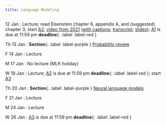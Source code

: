 ```yaml
---
title: Language Modeling
---
```


12 Jan
: Lecture; read Eisenstein chapter 6, appendix A, and (suggested) chapter 3;  start [A2](assets/docs/A2.pdf); [video from 2021](https://drive.google.com/file/d/1cK43rSzH491oI9NIrLlDAeP8P2F7LXTJ/view?usp=sharing) ([with captions](https://drive.google.com/file/d/17_YfmZPma6AwwjA5wuUSVzJjL6Nblcf1/view?usp=sharing); [transcript](https://drive.google.com/file/d/1hweCGRWzlIYqvN1uINPICtZp46KpOY1s/view?usp=sharing); [slides](https://drive.google.com/file/d/15xk-qyd3DFBLBYlTBDegfuZJKElJxuk4/view?usp=sharing)); [A1](assets/docs/A1.pdf) is due at 11:59 pm **deadline**{: .label .label-red }

Th 13 Jan
: **Section**{: .label .label-purple } [Probability review](#)

F 14 Jan
: Lecture

M 17 Jan
  : No lecture (MLK holiday)

W 19 Jan
: Lecture; [A2](assets/docs/A2.pdf) is due at 11:59 pm **deadline**{: .label .label-red }; start [A3](assets/docs/A3.pdf) 

Th 20 Jan
: **Section**{: .label .label-purple } [Neural language models](#)

F 21 Jan
: Lecture

M 24 Jan
: Lecture

W 26 Jan
: [A3](assets/docs/A3.pdf) is due at 11:59 pm **deadline**{: .label .label-red }
